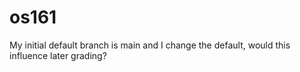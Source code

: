 # os161
My initial default branch is main and I change the default, would this influence later grading?
